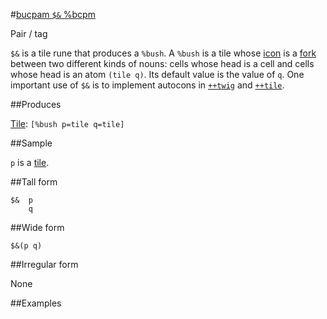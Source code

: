 #[bucpam `$&` %bcpm](#bcpm)

Pair / tag

`$&` is a tile rune that produces a `%bush`. A `%bush` is a tile whose [icon]() is a [fork]() between two different kinds of nouns: cells whose head is a cell and cells whose head is an atom `(tile q)`. Its default value is the value of `q`. One important use of `$&` is to implement autocons in [`++twig`]() and [`++tile`]().

##Produces

[Tile](): `[%bush p=tile q=tile]`

##Sample

`p` is a [tile]().

##Tall form

    $&  p
        q

##Wide form

    $&(p q)

##Irregular form

None

##Examples


